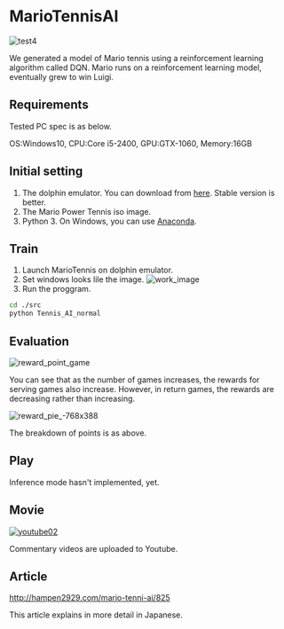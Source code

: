 # MarioTennisAI
![test4](https://user-images.githubusercontent.com/34574033/54477224-3cb7c600-4849-11e9-8ce6-5398fbefddf7.gif)

We generated a model of Mario tennis using a reinforcement learning algorithm called DQN.
Mario runs on a reinforcement learning model, eventually grew to win Luigi.

## Requirements
Tested PC spec is as below.

OS:Windows10, CPU:Core i5-2400, GPU:GTX-1060, Memory:16GB

## Initial setting

1. The dolphin emulator. You can download from [here](https://ja.dolphin-emu.org/download/). Stable version is better.
2. The Mario Power Tennis iso image.
3. Python 3. On Windows, you can use [Anaconda](https://www.anaconda.com/distribution/).

## Train


1. Launch MarioTennis on dolphin emulator.
2. Set windows looks lile the image.
![work_image](https://user-images.githubusercontent.com/34574033/54476268-9ebefe00-483e-11e9-97db-3bc0995942ab.PNG)
3. Run the proggram.

```bash
cd ./src
python Tennis_AI_normal
```

## Evaluation
![reward_point_game](https://user-images.githubusercontent.com/34574033/54472480-5d155f80-480c-11e9-906f-19879729b887.jpg)

You can see that as the number of games increases, the rewards for serving games also increase.
However, in return games, the rewards are decreasing rather than increasing.

![reward_pie_-768x388](https://user-images.githubusercontent.com/34574033/54476201-f7da6200-483d-11e9-957a-4ae5e38fa666.png)

The breakdown of points is as above. 

## Play
Inference mode hasn't implemented, yet.

## Movie
[![youtube02](https://user-images.githubusercontent.com/34574033/54472565-7539ae80-480d-11e9-8f79-593c895ac683.PNG)
](https://www.youtube.com/watch?v=OyL9Ys0tztc)

Commentary videos are uploaded to Youtube.

## Article
http://hampen2929.com/mario-tenni-ai/825

This article explains in more detail in Japanese.
